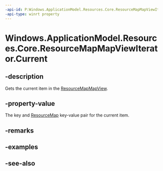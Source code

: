 ----api-id: P:Windows.ApplicationModel.Resources.Core.ResourceMapMapViewIterator.Current
-api-type: winrt property
---<!-- Property syntaxpublic Windows.Foundation.Collections.IKeyValuePair<string, Windows.ApplicationModel.Resources.Core.ResourceMap> Current { get; }--># Windows.ApplicationModel.Resources.Core.ResourceMapMapViewIterator.Current## -descriptionGets the current item in the [ResourceMapMapView](resourcemapmapview.md).## -property-valueThe key and [ResourceMap](resourcemap.md) key-value pair for the current item.## -remarks## -examples## -see-also